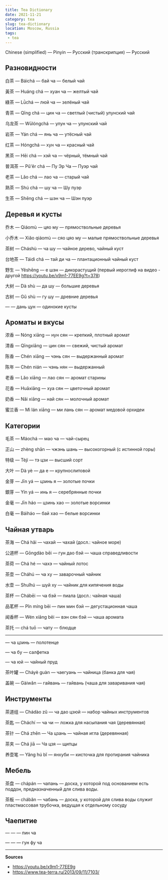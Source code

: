 ```yaml
---
title: Tea Dictionary
date: 2021-11-21
category: tea
slug: tea-dictionary
location: Moscow, Russia
tags:
 - tea
---
```


Chinese (simplified)
&mdash;
Pinyin
&mdash;
Русский (транскрипция)
&mdash;
Русский

## Разновидности

白茶
&mdash;
Báichá
&mdash;
бай ча
&mdash;
белый чай

黃茶
&mdash;
Huáng chá
&mdash;
хуан ча
&mdash;
желтый чай

綠茶
&mdash;
Lǜchá
&mdash;
люй ча
&mdash;
зелёный чай

青茶
&mdash;
Qīng chá
&mdash;
цин ча
&mdash;
светлый (чистый) улунский чай

乌龙茶
&mdash;
Wūlóngchá
&mdash;
улун ча
&mdash;
улунский чай

岩茶
&mdash;
Yán chá
&mdash;
янь ча
&mdash;
утёсный чай

红茶
&mdash;
Hóngchá
&mdash;
хун ча
&mdash;
красный чай

黑茶
&mdash;
Hēi chá
&mdash;
хэй ча
&mdash;
чёрный, тёмный чай

普洱茶
&mdash;
Pǔ'ěr chá
&mdash;
Пу Эр Ча
&mdash;
Пуэр чай

老茶
&mdash;
Lǎo chá
&mdash;
лао ча
&mdash;
старый чай

熟茶
&mdash;
Shú chá
&mdash;
шу ча
&mdash;
Шу пуэр

生茶
&mdash;
Shēng chá
&mdash;
шэн ча
&mdash;
Шэн пуэр

<!-- {{< figure src="/images/lu-yu.jpeg" caption="Лу Юй. Статуя (Хучжоу, Чжэцзян)" >}} -->
<!-- 陆羽像（浙江湖州) -->

## Деревья и кусты

乔木
&mdash;
Qiáomù
&mdash;
цяо му
&mdash;
прямоствольные деревья

小乔木
&mdash;
Xiǎo qiáomù
&mdash;
сяо цяо му
&mdash;
малые прямоствольные деревья

茶树
&mdash;
Cháshù
&mdash;
ча шу
&mdash;
чайное дерево, чайный куст

台地茶
&mdash;
Táidì chá
&mdash;
тай ди ча
&mdash;
плантационный чайный куст

野生
&mdash;
Yěshēng
&mdash;
е шэн
&mdash;
дикорастущий
(первый иероглиф на видео - другой https://youtu.be/x9m1-77EE9g?t=378)

大树
&mdash;
Dà shù
&mdash;
да шу
&mdash;
большие деревья

古树
&mdash;
Gǔ shù
&mdash;
гу шу
&mdash;
древние деревья

&mdash;
&mdash;
дань цун
&mdash;
одинокие кусты

## Ароматы и вкусы

浓香
&mdash;
Nóng xiāng
&mdash;
нун сян
&mdash;
крепкий, плотный аромат

清香
&mdash;
Qīngxiāng
&mdash;
цин сян
&mdash;
свежий, чистый аромат

陈香
&mdash;
Chén xiāng
&mdash;
чэнь сян
&mdash;
выдержанный аромат

陈年
&mdash;
Chén nián
&mdash;
чэнь нян
&mdash;
выдержанный

老香
&mdash;
Lǎo xiāng
&mdash;
лао сян
&mdash;
аромат старины

花香
&mdash;
Huāxiāng
&mdash;
хуа сян
&mdash;
цветочный аромат

奶香
&mdash;
Nǎi xiāng
&mdash;
най сян
&mdash;
молочный аромат

蜜兰香
&mdash;
Mì lán xiāng
&mdash;
ми лань сян
&mdash;
аромат медовой орхидеи

## Категории

毛茶
&mdash;
Máochá
&mdash;
мао ча
&mdash;
чай-сырец

正山
&mdash;
zhèng shān
&mdash;
чжэнь шань
&mdash;
высокогорный (с истинной горы)

特级
&mdash;
Tèjí
&mdash;
тэ цзи
&mdash;
высший сорт

大叶
&mdash;
Dà yè
&mdash;
да е
&mdash;
крупнослитовой

金芽
&mdash;
Jīn yá
&mdash;
цзинь я
&mdash;
золотые почки

銀芽
&mdash;
Yín yá
&mdash;
инь я
&mdash;
серебрянные почки

金毫
&mdash;
Jīn háo
&mdash;
цзинь хао
&mdash;
золотые ворсинки

白毫
&mdash;
Báiháo
&mdash;
бай хао
&mdash;
белые ворсинки

## Чайная утварь

茶海
&mdash;
Chá hǎi
&mdash;
чахай
&mdash;
чахай (досл.: чайное море)

公道杯
&mdash;
Gōngdào bēi
&mdash;
гун дао бэй
&mdash;
чаша справедливости

茶荷
&mdash;
Chá hé
&mdash;
чахэ
&mdash;
чайный лотос

茶壶
&mdash;
Cháhú
&mdash;
ча ху
&mdash;
заварочный чайник

水壶
&mdash;
Shuǐhú
&mdash;
шуй ху
&mdash;
чайник для кипячения воды

茶杯
&mdash;
Chábēi
&mdash;
ча бэй
&mdash;
пиала (досл.: чайная чаша)

品茗杯
&mdash;
Pǐn míng bēi
&mdash;
пин мин бэй
&mdash;
дегустационная чаша

闻香杯
&mdash;
Wén xiāng bēi
&mdash;
вэн сян бэй
&mdash;
чаша аромата

茶托
&mdash;
chá tuō
&mdash;
чату
&mdash;
блюдце

---

&mdash;
ча цзинь
&mdash;
полотенце

&mdash;
ча бу
&mdash;
салфетка

&mdash;
ча юй
&mdash;
чайный пруд

茶叶罐
&mdash;
Cháyè guàn
&mdash;
чаегуань
&mdash;
чайница (банка для чая)

盖碗
&mdash;
Gàiwǎn
&mdash;
гайвань
&mdash;
гайвань (чаша для заваривания чая)

## Инструменты

茶道组
&mdash;
Chádào zǔ
&mdash;
ча дао цзюй
&mdash;
набор чайных инструментов

茶匙
&mdash;
Cháchí
&mdash;
ча чи
&mdash;
ложка для насыпания чая (деревянная)

茶针
&mdash;
Chá zhēn
&mdash;
Ча цзань
&mdash;
чайная игла (деревянная)

茶夹
&mdash;
Chá jiā
&mdash;
Ча цзя
&mdash;
щипцы

养壶笔
&mdash;
Yǎng hú bǐ
&mdash;
янхуби
&mdash;
кисточка для протирания чайника

## Мебель

茶盘
&mdash;
chápán
&mdash;
чапань
&mdash;
доска, у которой под основанием есть поддон, предназначенный для слива воды.

茶板
&mdash;
chábǎn
&mdash;
чабань
&mdash;
доска, у которой для слива воды служит пластмассовая трубочка, ведущая к отдельному сосуду

## Чаепитие

&mdash;
&mdash;
&mdash;
пин ча

&mdash;
&mdash;
&mdash;
гун фу ча

---

**Sources**

- https://youtu.be/x9m1-77EE9g
- https://www.tea-terra.ru/2013/09/11/7103/
